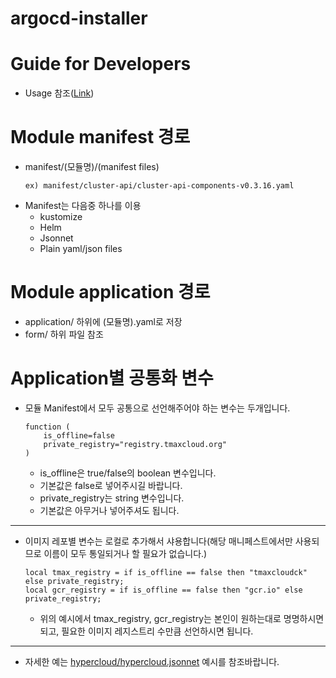 # argocd-installer

# Guide for Developers

- Usage 참조([Link](https://docs.google.com/presentation/d/1vNm_wXgFcz8VW4_dZ11GOqYZBmyWuDKk/edit?usp=sharing&ouid=100684186425061538512&rtpof=true&sd=true))

# Module manifest 경로
- manifest/(모듈명)/(manifest files)
    ```
    ex) manifest/cluster-api/cluster-api-components-v0.3.16.yaml
    ```
- Manifest는 다음중 하나를 이용
    - kustomize
    - Helm
    - Jsonnet
    - Plain yaml/json files

# Module application 경로
- application/ 하위에 (모듈명).yaml로 저장
- form/ 하위 파일 참조

# Application별 공통화 변수
- 모듈 Manifest에서 모두 공통으로 선언해주어야 하는 변수는 두개입니다.
    ```
    function (
        is_offline=false
        private_registry="registry.tmaxcloud.org"
    )
    ```
    - is_offline은 true/false의 boolean 변수입니다.
    - 기본값은 false로 넣어주시길 바랍니다.
    - private_registry는 string 변수입니다.
    - 기본값은 아무거나 넣어주셔도 됩니다.
---
- 이미지 레포별 변수는 로컬로 추가해서 샤용합니다(해당 매니페스트에서만 사용되므로 이름이 모두 통일되거나 할 필요가 없습니다.)
    ```
    local tmax_registry = if is_offline == false then "tmaxcloudck" else private_registry;
    local gcr_registry = if is_offline == false then "gcr.io" else private_registry;
    ```
    - 위의 예시에서 tmax_registry, gcr_registry는 본인이 원하는대로 명명하시면 되고, 필요한 이미지 레지스트리 수만큼 선언하시면 됩니다.
---
- 자세한 예는 [hypercloud/hypercloud.jsonnet](manifest/hypercloud/hypercloud.jsonnet) 예시를 참조바랍니다.